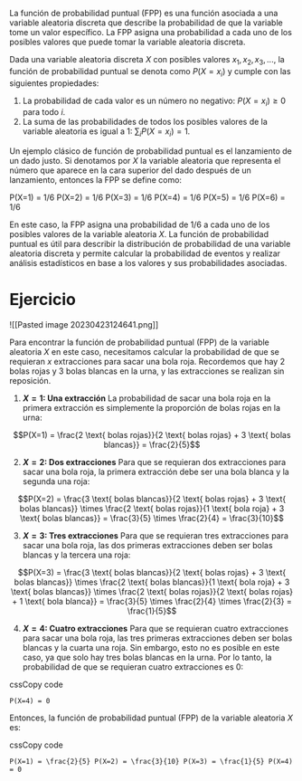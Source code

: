 La función de probabilidad puntual (FPP) es una función asociada a una variable aleatoria discreta que describe la probabilidad de que la variable tome un valor específico. La FPP asigna una probabilidad a cada uno de los posibles valores que puede tomar la variable aleatoria discreta.

Dada una variable aleatoria discreta $X$ con posibles valores $x_1, x_2, x_3, ...$, la función de probabilidad puntual se denota como $P(X = x_i)$ y cumple con las siguientes propiedades:

1.  La probabilidad de cada valor es un número no negativo: $P(X = x_i) \geq 0$ para todo $i$.
2.  La suma de las probabilidades de todos los posibles valores de la variable aleatoria es igual a 1: $\sum_i P(X = x_i) = 1$.

Un ejemplo clásico de función de probabilidad puntual es el lanzamiento de un dado justo. Si denotamos por $X$ la variable aleatoria que representa el número que aparece en la cara superior del dado después de un lanzamiento, entonces la FPP se define como:

P(X=1) = 1/6
P(X=2) = 1/6
P(X=3) = 1/6
P(X=4) = 1/6
P(X=5) = 1/6
P(X=6) = 1/6

En este caso, la FPP asigna una probabilidad de 1/6 a cada uno de los posibles valores de la variable aleatoria $X$. La función de probabilidad puntual es útil para describir la distribución de probabilidad de una variable aleatoria discreta y permite calcular la probabilidad de eventos y realizar análisis estadísticos en base a los valores y sus probabilidades asociadas.

# Ejercicio 

![[Pasted image 20230423124641.png]]

Para encontrar la función de probabilidad puntual (FPP) de la variable aleatoria $X$ en este caso, necesitamos calcular la probabilidad de que se requieran $x$ extracciones para sacar una bola roja. Recordemos que hay 2 bolas rojas y 3 bolas blancas en la urna, y las extracciones se realizan sin reposición.

1.  **$X = 1$: Una extracción** La probabilidad de sacar una bola roja en la primera extracción es simplemente la proporción de bolas rojas en la urna:

$$P(X=1) = \frac{2 \text{ bolas rojas}}{2 \text{ bolas rojas} + 3 \text{ bolas blancas}} = \frac{2}{5}$$

2.  **$X = 2$: Dos extracciones** Para que se requieran dos extracciones para sacar una bola roja, la primera extracción debe ser una bola blanca y la segunda una roja:

$$P(X=2) = \frac{3 \text{ bolas blancas}}{2 \text{ bolas rojas} + 3 \text{ bolas blancas}} \times \frac{2 \text{ bolas rojas}}{1 \text{ bola roja} + 3 \text{ bolas blancas}} = \frac{3}{5} \times \frac{2}{4} = \frac{3}{10}$$

3.  **$X = 3$: Tres extracciones** Para que se requieran tres extracciones para sacar una bola roja, las dos primeras extracciones deben ser bolas blancas y la tercera una roja:

$$P(X=3) = \frac{3 \text{ bolas blancas}}{2 \text{ bolas rojas} + 3 \text{ bolas blancas}} \times \frac{2 \text{ bolas blancas}}{1 \text{ bola roja} + 3 \text{ bolas blancas}} \times \frac{2 \text{ bolas rojas}}{2 \text{ bolas rojas} + 1 \text{ bola blanca}} = \frac{3}{5} \times \frac{2}{4} \times \frac{2}{3} = \frac{1}{5}$$

4.  **$X = 4$: Cuatro extracciones** Para que se requieran cuatro extracciones para sacar una bola roja, las tres primeras extracciones deben ser bolas blancas y la cuarta una roja. Sin embargo, esto no es posible en este caso, ya que solo hay tres bolas blancas en la urna. Por lo tanto, la probabilidad de que se requieran cuatro extracciones es 0:

cssCopy code

`P(X=4) = 0`

Entonces, la función de probabilidad puntual (FPP) de la variable aleatoria $X$ es:

cssCopy code

`P(X=1) = \frac{2}{5} P(X=2) = \frac{3}{10} P(X=3) = \frac{1}{5} P(X=4) = 0`